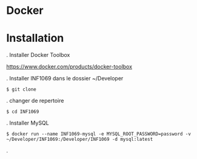 # Docker

# Installation

. Installer Docker Toolbox

https://www.docker.com/products/docker-toolbox

. Installer INF1069 dans le dossier ~/Developer

```
$ git clone 
```

. changer de repertoire

```
$ cd INF1069
```

. Installer MySQL

```
$ docker run --name INF1069-mysql -e MYSQL_ROOT_PASSWORD=password -v ~/Developer/INF1069:/Developer/INF1069 -d mysql:latest 
```

. 
